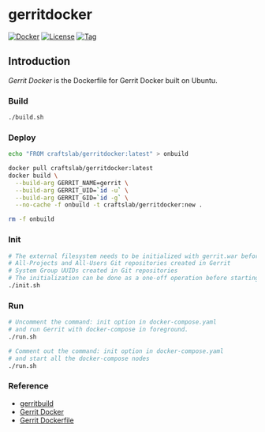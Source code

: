 # gerritdocker

[![Docker](https://img.shields.io/docker/pulls/craftslab/gerritdocker)](https://hub.docker.com/r/craftslab/gerritdocker)
[![License](https://img.shields.io/github/license/craftslab/gerritdocker.svg?color=brightgreen)](https://github.com/craftslab/gerritdocker/blob/master/LICENSE)
[![Tag](https://img.shields.io/github/tag/craftslab/gerritdocker.svg?color=brightgreen)](https://github.com/craftslab/gerritdocker/tags)



## Introduction

*Gerrit Docker* is the Dockerfile for Gerrit Docker built on Ubuntu.



### Build

```bash
./build.sh
```



### Deploy

```bash
echo "FROM craftslab/gerritdocker:latest" > onbuild

docker pull craftslab/gerritdocker:latest
docker build \
  --build-arg GERRIT_NAME=gerrit \
  --build-arg GERRIT_UID=`id -u` \
  --build-arg GERRIT_GID=`id -g` \
  --no-cache -f onbuild -t craftslab/gerritdocker:new .

rm -f onbuild
```



### Init

```bash
# The external filesystem needs to be initialized with gerrit.war beforehand:
# All-Projects and All-Users Git repositories created in Gerrit
# System Group UUIDs created in Git repositories
# The initialization can be done as a one-off operation before starting all containers.
./init.sh
```



### Run

```bash
# Uncomment the command: init option in docker-compose.yaml
# and run Gerrit with docker-compose in foreground.
./run.sh

# Comment out the command: init option in docker-compose.yaml
# and start all the docker-compose nodes
./run.sh
```



### Reference

- [gerritbuild](https://github.com/craftslab/gerritbuild)
- [Gerrit Docker](https://hub.docker.com/r/gerritcodereview/gerrit)
- [Gerrit Dockerfile](https://github.com/GerritCodeReview/docker-gerrit)
